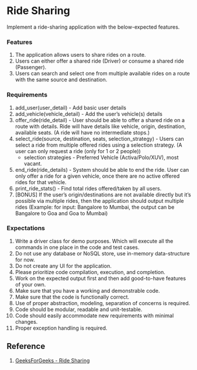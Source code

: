 # Ride Sharing
Implement a ride-sharing application with the below-expected features.

### Features
1. The application allows users to share rides on a route.
2. Users can either offer a shared ride (Driver) or consume a shared ride (Passenger).
3. Users can search and select one from multiple available rides on a route with the same source and destination.

### Requirements
1. add_user(user_detail) - Add basic user details
2. add_vehicle(vehicle_detail) - Add the user’s vehicle(s) details
3. offer_ride(ride_detail) - User should be able to offer a shared ride on a route with details. Ride will have details like vehicle, origin, destination, available seats. (A ride will have no intermediate stops.)
4. select_ride(source, destination, seats, selection_strategy) - Users can select a ride from multiple offered rides using a selection strategy. (A user can only request a ride (only for 1 or 2 people))
   - selection strategies - Preferred Vehicle (Activa/Polo/XUV), most vacant.  
5. end_ride(ride_details) - System should be able to end the ride. User can only offer a ride for a given vehicle, once there are no active offered rides for that vehicle.
6. print_ride_stats() - Find total rides offered/taken by all users.
7. [BONUS] If the user’s origin/destinations are not available directly but it’s possible via multiple rides, then the application should output multiple rides (Example: for input: Bangalore to Mumbai, the output can be Bangalore to Goa and Goa to Mumbai)

### Expectations
1. Write a driver class for demo purposes. Which will execute all the commands in one place in the code and test cases.
2. Do not use any database or NoSQL store, use in-memory data-structure for now.  
3. Do not create any UI for the application.
4. Please prioritize code compilation, execution, and completion.  
5. Work on the expected output first and then add good-to-have features of your own.
6. Make sure that you have a working and demonstrable code.
7. Make sure that the code is functionally correct.
8. Use of proper abstraction, modeling, separation of concerns is required.
9. Code should be modular, readable and unit-testable.
10. Code should easily accommodate new requirements with minimal changes.
11. Proper exception handling is required.


## Reference

1. [GeeksForGeeks - Ride Sharing](https://www.geeksforgeeks.org/flipkart-machine-coding-round-experience/)
